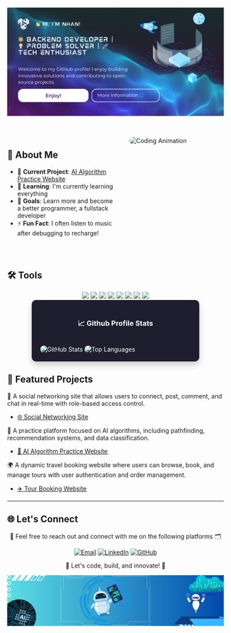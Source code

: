 ![Banner](https://raw.githubusercontent.com/NNTN32/NNTN32/main/Cover.png)

<section style="display: flex; align-items: flex-start; gap: 32px; padding: 2rem 0;">
  <!-- Phần nội dung văn bản -->
  <div style="flex: 1; min-width: 250px;">
    <h2>🌟 About Me</h2>
    <ul>
      <li>🔭 <strong>Current Project</strong>: 
        <a href="https://github.com/NNTN32/WebsiteAlgorithims" target="_blank">
          AI Algorithm Practice Website
        </a>
      </li>
      <li>🌱 <strong>Learning</strong>: I'm currently learning everything</li>
      <li>🥅 <strong>Goals</strong>: Learn more and become a better programmer, a fullstack developer</li>
      <li>⚡ <strong>Fun Fact</strong>: I often listen to music after debugging to recharge!</li>
    </ul>
  </div>

  <!-- Phần hình ảnh GIF -->
  <div style="flex-shrink: 0;">
    <img src="https://media.giphy.com/media/qgQUggAC3Pfv687qPC/giphy.gif" width="220" alt="Coding Animation" style="display: block; border-radius: 10px;" />
  </div>
</section>


## 🛠️ Tools
<div align="center" style="margin-top: 10px;">
  <img src="https://img.shields.io/badge/.NET-512BD4?style=for-the-badge&logo=dotnet&logoColor=white" />
  <img src="https://img.shields.io/badge/SpringBoot-6DB33F?style=for-the-badge&logo=springboot&logoColor=white" />
  <img src="https://img.shields.io/badge/Node.js-339933?style=for-the-badge&logo=nodedotjs&logoColor=white" />
  <img src="https://img.shields.io/badge/React.js-61DAFB?style=for-the-badge&logo=react&logoColor=black" />
  <img src="https://img.shields.io/badge/MySQL-4479A1?style=for-the-badge&logo=mysql&logoColor=white" />
  <img src="https://img.shields.io/badge/SQL Server-CC2927?style=for-the-badge&logo=microsoftsqlserver&logoColor=white" />
  <img src="https://img.shields.io/badge/PostgreSQL-4169E1?style=for-the-badge&logo=postgresql&logoColor=white" />
  <img src="https://img.shields.io/badge/GitHub-181717?style=for-the-badge&logo=github&logoColor=white" />
</div>



<div style="display: flex; justify-content: center; gap: 20px; flex-wrap: wrap;">
  <!-- Stats Section -->
  <div style="background: #1e1e2f; color: white; padding: 20px; border-radius: 10px; text-align: center; box-shadow: 0 8px 15px rgba(0, 0, 0, 0.2); transition: transform 0.3s; width: 350px; display: flex; flex-direction: column; align-items: center;">
    <h3>📈 Github Profile Stats</h3>
    <ul style="list-style: none; padding: 0; margin: 0; text-align: left; width: 100%;">
      <img src="https://github-readme-stats.vercel.app/api?username=NNTN32&show_icons=true&theme=tokyonight&hide_title=true&count_private=true&hide_border=true" alt="GitHub Stats" style="margin-top: 20px; max-width: 100%; border-radius: 10px;">
      <img src="https://github-readme-stats.vercel.app/api/top-langs/?username=NNTN32&layout=compact&theme=tokyonight&hide_title=true&count_private=true&hide_border=true" alt="Top Languages" style="margin-top: 20px; max-width: 100%; border-radius: 10px;">
    </ul>
  </div>
</div>



## 🌟 Featured Projects

👥 A social networking site that allows users to connect, post, comment, and chat in real-time with role-based access control.  
- [🌐 Social Networking Site](https://github.com/NNTN32/WebsiteSocialNetwork)

🤖 A practice platform focused on AI algorithms, including pathfinding, recommendation systems, and data classification.  
- [🧠 AI Algorithm Practice Website](https://github.com/NNTN32/WebsiteAlgorithims)

🌍 A dynamic travel booking website where users can browse, book, and manage tours with user authentication and order management.  
- [✈️ Tour Booking Website](https://github.com/NNTN32/BookingTour)

  
---

## 🌐 Let's Connect

<p align="center">
  <a>🤝 Feel free to reach out and connect with me on the following platforms 🗂️</a>
</p>

<p align="center">
  <a href="mailto:masondaniel.dev@gmail.com"><img src="https://img.shields.io/badge/Gmail-D14836?style=for-the-badge&logo=gmail&logoColor=white" alt="Email"></a>
  <a href="https://www.linkedin.com/in/masonnn"><img src="https://img.shields.io/badge/LinkedIn-0077B5?style=for-the-badge&logo=linkedin&logoColor=white" alt="LinkedIn"></a>
  <a href="https://github.com/NNTN32"><img src="https://img.shields.io/badge/GitHub-181717?style=for-the-badge&logo=github&logoColor=white" alt="GitHub"></a>
</p>

<p align="center">
  <a>🚀 Let's code, build, and innovate! 🔧</a>
</p>

![Banner](https://raw.githubusercontent.com/NNTN32/NNTN32/main/Footer1.png)
